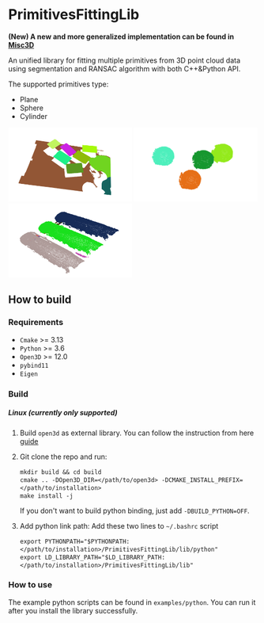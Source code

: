 # PrimitivesFittingLib

**(New) A new and more generalized implementation can be found in [Misc3D](https://github.com/yuecideng/Misc3D)**

An unified library for fitting multiple primitives from 3D point cloud data using segmentation and RANSAC algorithm with both C++&amp;Python API.

The supported primitives type:
- Plane
- Sphere
- Cylinder

<p float="left">
  <img src="data/imgs/plane.png" width="250" height=150/>
  <img src="data/imgs/sphere.png" width="250" height=150/> 
  <img src="data/imgs/cylinder.png" width="250" height=150/>
</p>

## How to build
### Requirements
- `Cmake` >= 3.13
- `Python` >= 3.6
- `Open3D` >= 12.0 
- `pybind11`
- `Eigen`

### Build
##### Linux (currently only supported)
1. Build `open3d` as external library. You can follow the instruction from here [guide](https://github.com/intel-isl/open3d-cmake-find-package)

2. Git clone the repo and run:
    ```
    mkdir build && cd build
    cmake .. -DOpen3D_DIR=</path/to/open3d> -DCMAKE_INSTALL_PREFIX=</path/to/installation>
    make install -j
    ```
    If you don't want to build python binding, just add `-DBUILD_PYTHON=OFF`.

3. Add python link path:
    Add these two lines to `~/.bashrc` script
    ```
    export PYTHONPATH="$PYTHONPATH:</path/to/installation>/PrimitivesFittingLib/lib/python"
    export LD_LIBRARY_PATH="$LD_LIBRARY_PATH:</path/to/installation>/PrimitivesFittingLib/lib"
    ```
### How to use
The example python scripts can be found in `examples/python`. You can run it after you install the library successfully.

###
